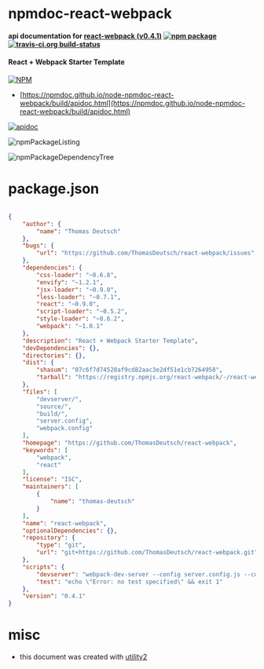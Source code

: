 # npmdoc-react-webpack

#### api documentation for  [react-webpack (v0.4.1)](https://github.com/ThomasDeutsch/react-webpack)  [![npm package](https://img.shields.io/npm/v/npmdoc-react-webpack.svg?style=flat-square)](https://www.npmjs.org/package/npmdoc-react-webpack) [![travis-ci.org build-status](https://api.travis-ci.org/npmdoc/node-npmdoc-react-webpack.svg)](https://travis-ci.org/npmdoc/node-npmdoc-react-webpack)

#### React + Webpack Starter Template

[![NPM](https://nodei.co/npm/react-webpack.png?downloads=true&downloadRank=true&stars=true)](https://www.npmjs.com/package/react-webpack)

- [https://npmdoc.github.io/node-npmdoc-react-webpack/build/apidoc.html](https://npmdoc.github.io/node-npmdoc-react-webpack/build/apidoc.html)

[![apidoc](https://npmdoc.github.io/node-npmdoc-react-webpack/build/screenCapture.buildCi.browser.%252Ftmp%252Fbuild%252Fapidoc.html.png)](https://npmdoc.github.io/node-npmdoc-react-webpack/build/apidoc.html)

![npmPackageListing](https://npmdoc.github.io/node-npmdoc-react-webpack/build/screenCapture.npmPackageListing.svg)

![npmPackageDependencyTree](https://npmdoc.github.io/node-npmdoc-react-webpack/build/screenCapture.npmPackageDependencyTree.svg)



# package.json

```json

{
    "author": {
        "name": "Thomas Deutsch"
    },
    "bugs": {
        "url": "https://github.com/ThomasDeutsch/react-webpack/issues"
    },
    "dependencies": {
        "css-loader": "~0.6.8",
        "envify": "~1.2.1",
        "jsx-loader": "~0.9.0",
        "less-loader": "~0.7.1",
        "react": "~0.9.0",
        "script-loader": "~0.5.2",
        "style-loader": "~0.6.2",
        "webpack": "~1.0.1"
    },
    "description": "React + Webpack Starter Template",
    "devDependencies": {},
    "directories": {},
    "dist": {
        "shasum": "07c6f7d74528af9cd82aac3e2df51e1cb7264958",
        "tarball": "https://registry.npmjs.org/react-webpack/-/react-webpack-0.4.1.tgz"
    },
    "files": [
        "devserver/",
        "source/",
        "build/",
        "server.config",
        "webpack.config"
    ],
    "homepage": "https://github.com/ThomasDeutsch/react-webpack",
    "keywords": [
        "webpack",
        "react"
    ],
    "license": "ISC",
    "maintainers": [
        {
            "name": "thomas-deutsch"
        }
    ],
    "name": "react-webpack",
    "optionalDependencies": {},
    "repository": {
        "type": "git",
        "url": "git+https://github.com/ThomasDeutsch/react-webpack.git"
    },
    "scripts": {
        "devserver": "webpack-dev-server --config server.config.js --content-base ./devserver_files --port 9500 --colors",
        "test": "echo \"Error: no test specified\" && exit 1"
    },
    "version": "0.4.1"
}
```



# misc
- this document was created with [utility2](https://github.com/kaizhu256/node-utility2)
